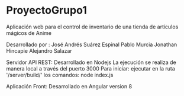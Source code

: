 # ProyectoGrupo1
Aplicación web para el control de inventario de una tienda de artículos mágicos de Anime

Desarrollado por :  José Andrés Suárez Espinal
                    Pablo Murcia
                    Jonathan Hincapie
                    Alejandro Salazar

Servidor API REST:  Desarrollado en Nodejs
                    La ejecución se realiza de manera local a través del puerto 3000
                    Para iniciar:
                    ejecutar en la ruta '/server/build/' los comandos: node index.js

Aplicación Front:   Desarrollado en Angular version 8
